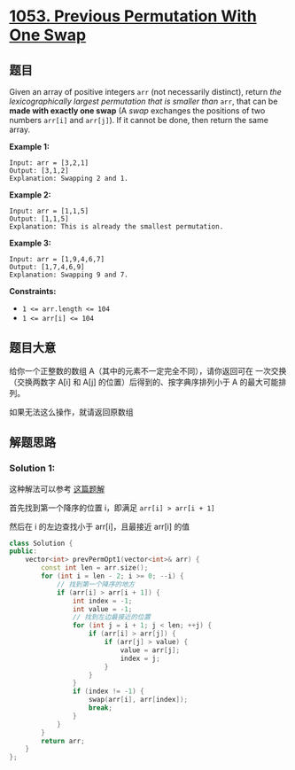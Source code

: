 # [1053. Previous Permutation With One Swap](https://leetcode.cn/problems/previous-permutation-with-one-swap/)

## 题目

Given an array of positive integers `arr` (not necessarily distinct), return *the lexicographically largest permutation that is smaller than* `arr`, that can be **made with exactly one swap** (A *swap* exchanges the positions of two numbers `arr[i]` and `arr[j]`). If it cannot be done, then return the same array.

 

**Example 1:**

```
Input: arr = [3,2,1]
Output: [3,1,2]
Explanation: Swapping 2 and 1.
```

**Example 2:**

```
Input: arr = [1,1,5]
Output: [1,1,5]
Explanation: This is already the smallest permutation.
```

**Example 3:**

```
Input: arr = [1,9,4,6,7]
Output: [1,7,4,6,9]
Explanation: Swapping 9 and 7.
```

 

**Constraints:**

- `1 <= arr.length <= 104`
- `1 <= arr[i] <= 104`

## 题目大意

给你一个正整数的数组 A（其中的元素不一定完全不同），请你返回可在 一次交换（交换两数字 A[i] 和 A[j] 的位置）后得到的、按字典序排列小于 A 的最大可能排列。

如果无法这么操作，就请返回原数组

## 解题思路

### Solution 1:

这种解法可以参考 [这篇题解](https://leetcode.cn/problems/previous-permutation-with-one-swap/solution/han-xiang-xi-fen-xi-si-lu-jian-dan-ti-mu-you-qu-by/)

首先找到第一个降序的位置 i，即满足 `arr[i] > arr[i + 1]`

然后在 i 的左边查找小于 arr[i]，且最接近 arr[i] 的值

````c++
class Solution {
public:
    vector<int> prevPermOpt1(vector<int>& arr) {
        const int len = arr.size();
        for (int i = len - 2; i >= 0; --i) {
            // 找到第一个降序的地方
            if (arr[i] > arr[i + 1]) {
                int index = -1;
                int value = -1;
                // 找到左边最接近的位置
                for (int j = i + 1; j < len; ++j) {
                    if (arr[i] > arr[j]) {
                        if (arr[j] > value) {
                            value = arr[j];
                            index = j;
                        }
                    }
                }
                if (index != -1) {
                    swap(arr[i], arr[index]);
                    break;
                }
            }
        }
        return arr;
    }
};
````
